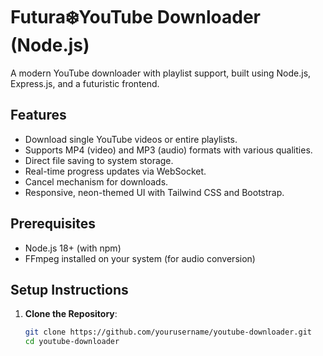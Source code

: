 # Futura❄️YouTube Downloader (Node.js)

A modern YouTube downloader with playlist support, built using Node.js, Express.js, and a futuristic frontend.

## Features
- Download single YouTube videos or entire playlists.
- Supports MP4 (video) and MP3 (audio) formats with various qualities.
- Direct file saving to system storage.
- Real-time progress updates via WebSocket.
- Cancel mechanism for downloads.
- Responsive, neon-themed UI with Tailwind CSS and Bootstrap.

## Prerequisites
- Node.js 18+ (with npm)
- FFmpeg installed on your system (for audio conversion)

## Setup Instructions
1. **Clone the Repository**:
   ```bash
   git clone https://github.com/yourusername/youtube-downloader.git
   cd youtube-downloader